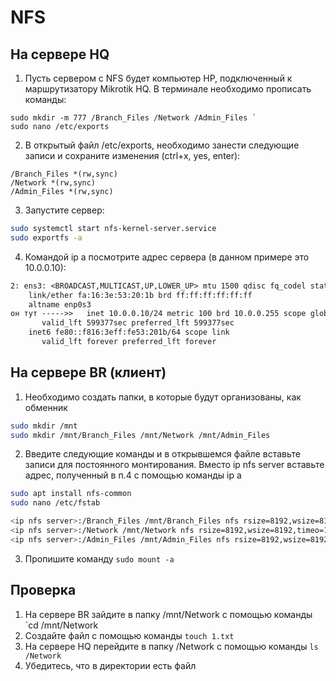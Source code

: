 

# NFS

## На сервере HQ

1. Пусть сервером с NFS будет компьютер HP, подключенный к маршрутизатору Mikrotik HQ. В терминале необходимо прописать команды:
```
sudo mkdir -m 777 /Branch_Files /Network /Admin_Files `  
sudo nano /etc/exports
```
2. В открытый файл /etc/exports, необходимо занести следующие записи и сохраните изменения (ctrl+x, yes, enter):
```   
/Branch_Files *(rw,sync)
/Network *(rw,sync)
/Admin_Files *(rw,sync)
```

3. Запустите сервер:
```bash
sudo systemctl start nfs-kernel-server.service
sudo exportfs -a
```

4. Командой ip a посмотрите адрес сервера (в данном примере это 10.0.0.10):
```txt
2: ens3: <BROADCAST,MULTICAST,UP,LOWER_UP> mtu 1500 qdisc fq_codel state UP group default qlen 1000
    link/ether fa:16:3e:53:20:1b brd ff:ff:ff:ff:ff:ff
    altname enp0s3
он тут ----->>   inet 10.0.0.10/24 metric 100 brd 10.0.0.255 scope global dynamic ens3
       valid_lft 599377sec preferred_lft 599377sec
    inet6 fe80::f816:3eff:fe53:201b/64 scope link 
       valid_lft forever preferred_lft forever
```

## На сервере BR (клиент)

1. Необходимо создать папки, в которые будут организованы, как обменник
```bash
sudo mkdir /mnt
sudo mkdir /mnt/Branch_Files /mnt/Network /mnt/Admin_Files
```

2. Введите следующие команды и в открывшемся файле вставьте записи для постоянного монтирования. Вместо ip nfs server вставьте адрес, полученный в п.4 с помощью команды ip a
```bash
sudo apt install nfs-common
sudo nano /etc/fstab

<ip nfs server>:/Branch_Files /mnt/Branch_Files nfs rsize=8192,wsize=8192,timeo=14,intr
<ip nfs server>:/Network /mnt/Network nfs rsize=8192,wsize=8192,timeo=14,intr
<ip nfs server>:/Admin_Files /mnt/Admin_Files nfs rsize=8192,wsize=8192,timeo=14,intr
```
3. Пропишите команду ` sudo mount -a `

## Проверка

1. На сервере BR зайдите в папку /mnt/Network с помощью команды `cd /mnt/Network
2. Создайте файл с помощью команды `touch 1.txt`
3. На сервере HQ перейдите в папку /Network с помощью команды `ls /Network`
4. Убедитесь, что в директории есть файл


